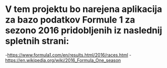 # V tem projektu bo narejena aplikacija za bazo podatkov Formule 1 za sezono 2016 pridobljenih iz naslednij spletnih strani:
-https://www.formula1.com/en/results.html/2016/races.html
-https://en.wikipedia.org/wiki/2016_Formula_One_season

